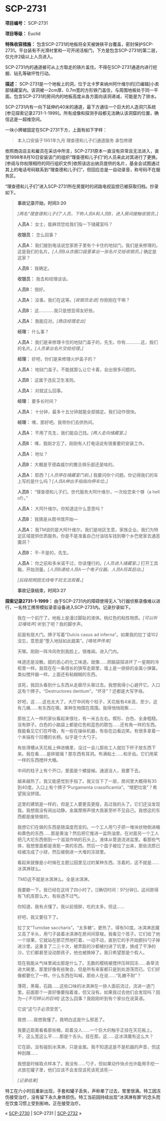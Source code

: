 # SCP-2731
                        


**项目编号：** SCP-2731

**项目等级：** Euclid

**特殊收容措施：** 包含SCP-2731的地板将全天被铸铁平台覆盖，密封保护SCP-2731。平台装有不光滑衬里和一可开闭活板门，下方是包含SCP-2731的第二层，仅允许2级以上人员进入。

SCP-2731内的通道被可从上方取走的铁片盖住。不得在SCP-2731通道内进行挖掘、钻孔等破坏性行动。

**描述：** SCP-2731是一个地板上的洞，位于北卡罗来纳州阿什维尔的[已编辑]小卖部储藏室内。该洞被一2cm厚、0.7m宽的方形铁门盖住，与周围地板处于同一平面。包含SCP-2731的房间内的地板高度从各方面向该洞递减，可能是为了排水。

SCP-2731内有一向下延伸约40米的通道，最下方通往一个巨大的人造洞穴系统 [参见探索记录2731-1-1999]。所有成像和探测手段都无法确认该洞窟的位置，确信这是一超维空间。

一块小牌被固定在SCP-2731下方，上面有如下字样：



> 本入口安装于1951年九月
理查德和儿子们通道服务
承包修建
> 


依照商店店主和雇员在采访中所言，SCP-2731原本一直没有异常且无法进入，直至1998年8月10日安装该门的组织“理查德和儿子们”的人员来此对其进行了更换。[参阅与你权限相符的同行组织文件]依照该店出纳员提供的名片，基金会试图通过其上的电话号码联系到“理查德和儿子们”，但回应总是一自动录音，称号码不在服务区。

“理查德和儿子们”进入SCP-2731所在房屋时的闭路电视监控已被获取归档。抄录如下。


> **事故记录开始，时间3:20** 
> 
> *[两名“理查德和儿子们”人员，下称人员A和人员B，进入房间接触收银员。]* 
> 
> **人员A：** 女士，能麻烦您给我们指一下储藏室吗？
> 
> **收银员：** 怎么回事？
> 
> **人员A：** 我们接到电话说您家房子里有个卡住的地狱门。我们是来修理的。这是我们的名片。*[人员B从衣服口袋里拿出一张名片交给收银员。]* 确定是这家？
> 
> **人员B：** 我确定。
> 
> **收银员：** 我去和经理谈谈。
> 
> **人员B：** 很好。
> 
> **人员A：** 没事。我们在这等。*[收银员走进]* 你刚刚在干嘛？
> 
> **人员B：** 这…………我只是想显得友好些。
> 
> **人员A：** 我能应对。*[商店经理走出]* 
> 
> **经理：** 什么事？
> 
> **人员A：** 我们是来修理卡住的地狱门盖子的，先生。你有…………这，我们的名片。*[人员拿出名片交给经理。]* 
> 
> **经理：** 好吧，你们是来修理火炉盖子的？
> 
> **人员A：** 地狱门盖子。不能就那么让它卡着，会出很多问题的。
> 
> **人员B：** 这属于违反卫生准则。
> 
> **人员A：** 对就这么回事。
> 
> **经理：** 要多长时间？
> 
> **人员A：** 十分钟，最多十五分钟就能全部搞定。我们动作很快。
> 
> **经理：** 噢，那好吧。我带你们去供热间。
> 
> **人员A：** 不用了先生，我们能自己找。*[两人走向储藏室。]* 
> 
> **人员B：** 噢，我刚才忘了。刚刚有人打电话说有很重要的安装工作。
> 
> **人员A：** 地址？
> 
> **人员B：** 大概是亨德森威尔的撒旦俱乐部还是啥的。
> 
> **人员A：** 耶西？*[人员停在储藏室门前。]* 我要问你个问题。你记得我们的车上写的是什么吗？*[人员A伸出手指指向停车位。]* 
> 
> **人员B：** “理查德和儿子们，世代服务大阿什维尔，一次给您来个够（a hell of）。”
> 
> **人员A：** 大阿什维尔。你知道这什么意思吗？
> 
> **人员B：** 我猜是从图书馆开始—
> 
> **人员A：** 我TM说的是大阿什维尔。我们是地区生意，家族企业。我们为特定区域提供优质服务。你是不是准备自己付油钱车钱到哪个乡巴佬家去通恶魔洞？
> 
> **人员B：** 不-不是的，先生。
> 
> **人员A：** 你之前和多米诺干过，你该懂行的。*[人员进入储藏室。]* 打开工具箱，开始测量。*[人员B递给人员A一个电子仪器。人员A将其启动。]* 
> 
> *[后段视频因无线电干扰无法观看。]* 
> 
> **事故记录结束，时间3:27** 
> 

**探索记录2731-1-1999：** 由于SCP-2731内的障碍使得无人飞行器侦察录像难以进行，一名特工携带模拟录音设备进入SCP-2731内。记录抄录如下。


> 我在一个前厅了。地板上是漫过脚趾的液体。桃红色的粘性物质。*[可以听见嘎吱声]* 听到了吧？我的脚步声。
> 
> 前面有扇大门。牌子写着“Dulcis casus ad inferna”。如果我的拉丁语102没忘，意思是“堕入地狱如此甜美”。*[咯吱声传来]* 
> 
> 天哪。刚刚一阵冷风吹到我脸上，很难闻。进入门内。
> 
> 味道还是没散。甜的恶心的化工味道。就像……把脑袋探进坏了一星期的冷柜里一样。我现在在一条很长的狭窄走廊里，墙上是一排排的金属小弹簧。类似搅拌器一样。上面还有粘糊糊的东西。
> 
> 该死，我回头看到什么东西从走廊尽头窜过去。我想我得小心避开它。入口这有个牌子。“Destructores dentium”。“坏牙”？还都是大写字母。
> 
> 好吧，这……这也太大了。大厅中间有个柱子，天花板有4米高，至少。这有几桶……有东西在哪。某种生物围在周围。我得悄悄观察……
> 
> 那些工人一样的家伙看起来很壮，有一米五左右。楔形、白色、全身粗糙。没有脖子。白色的小脑袋上都是红色和蓝色的脓包……还有角一样的东西。我能看见它们在呼吸，有一些在操纵机器，有些在边看边笑。有很多拿着一个末端有个凹槽的长柄，似乎是个大勺子。
> 
> 有些滑槽从天花板上伸进桶里，没过一会儿那些工人就拉下杆子放东西下来。我在看……是碎玻璃？那东西有耳洞。布满粘土……和牙齿。它们用桨一样的东西搅拌大桶。
> 
> 中间的柱子上有个开口，里面是个螺旋梯。通道没人，我要下去。
> 
> 越来越热了。我又能感觉到手指了。我又往下了一层，房间里大概得有35到40度。入口上有个牌子“Purgamenta crassificantia”。“增肥垃圾”？希望我没拼错。
> 
> 这里的建筑是一样的，但是工人要更高更瘦，高过我的头了。它们还没发现我。我想我没有闹出动静。金属摩擦声很大我甚至听不见自己。我想这的东西都是废铁做的。
> 
> 我想它们在做的东西是随温度而变的。一个工人用勺子把一堆块状物倒进桶和黄色的东西……那是黄油？然后把它推进一盆热油里。在对面另一个工人把几大坨东西倒到一个滋滋作响的石头上。液体从管道流进盆里。看那些气体，我想里面都是液氮一类的东西。然后一个盘子被拉了出来，那些流质已经被冻成了小球，然后被倒进一大堆的冻球里。
> 
> 看起来就像是小时候在主题公园里见过的某种东西。冻着的，这不就是……冰淇淋球么。
> 
> TMD这不就是冰淇淋么。全是冰淇淋。
> 
> 我要歇一下。我已经在这待了四小时了。[[确切时间：97分钟]]，这间房得有飞机库那么大，有些透不过气。
> 
> 你知道，我有点懂了。我以前很胖，吃的太多。但这……
> 
> 好吧，我又要往下了。
> 
> 拉丁文“Tumidae saccharis”。“太多糖”。更热了。得有50度。冰淇淋恶魔又高了半头，用勺子装着冰淇淋在房间间穿梭。我看见个孩子。它们给了他一个球果，它就站在那茫然地盯着，一动不动，直到它的手开始颤抖勺子掉进沙里。这重复了二三十次，被弄脏的沙都被扫进了坑里，换成了干净的沙。它们都甚至没动那孩子，他也被换掉了。我只希望那是个假人。
> 
> 现在我能从气味里闻出那是什么了。无数的樱桃被搅拌压碎回冻……香草流进大碗里，那里好像有些聚会，但是所有来客都只是到处游荡而已。它们好像都要化了一样。什么东西在叫喊，那些人在说……“乳糖不耐”？
> 
> 薄荷，黑莓，石路……这些口味的冰淇淋在一排人面前流过，流进一道门里。前面那个一直好像要指着谁，但又没有。如果我过去他们会发现吗？因为—*[不可辨认的巨响]* 这怎么回事？我刚刚听到有个家伙在说英语。
> 
> 它说“这勺子必须受苦”。
> 
> 我想……我想我懂了。我明白这是什么邪恶了。
> 
> 我要近距离看看那些桶，趁着没人……一个巨大的触手正挂在天花板上。不，这么宽这么平……那是个舌头。挂在那。这……这冰淇魔有这么大？
> 
> 它在舔。没有碰到冰淇淋，只是金属。我不知道这是不是机器的声音，但这种刮蹭……
> 
> 我想是时候取点样本了。我没有……勺子，但如果动作快点也许能用手挖一点放在罐子里，他们应该不会发现该死该死该死—
> 
> *[记录结束]* 
> 

特工在六小时后重新出现，手套和罐子丢失，声称晕了过去，胃里很满。特工因冻伤接受治疗，没有留下永久身体损伤。特工当前因持续出现“冰淇淋有罪”的念头而在饮食习惯上受到影响，正在接受治疗。



« [SCP-2730](/scp-2730) | SCP-2731 | [SCP-2732](/scp-2732) »





                    